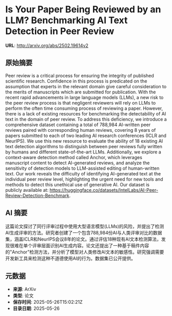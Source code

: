# Is Your Paper Being Reviewed by an LLM? Benchmarking AI Text Detection in Peer Review

**URL**: http://arxiv.org/abs/2502.19614v2

## 原始摘要

Peer review is a critical process for ensuring the integrity of published
scientific research. Confidence in this process is predicated on the assumption
that experts in the relevant domain give careful consideration to the merits of
manuscripts which are submitted for publication. With the recent rapid
advancements in large language models (LLMs), a new risk to the peer review
process is that negligent reviewers will rely on LLMs to perform the often time
consuming process of reviewing a paper. However, there is a lack of existing
resources for benchmarking the detectability of AI text in the domain of peer
review. To address this deficiency, we introduce a comprehensive dataset
containing a total of 788,984 AI-written peer reviews paired with corresponding
human reviews, covering 8 years of papers submitted to each of two leading AI
research conferences (ICLR and NeurIPS). We use this new resource to evaluate
the ability of 18 existing AI text detection algorithms to distinguish between
peer reviews fully written by humans and different state-of-the-art LLMs.
Additionally, we explore a context-aware detection method called Anchor, which
leverages manuscript content to detect AI-generated reviews, and analyze the
sensitivity of detection models to LLM-assisted editing of human-written text.
Our work reveals the difficulty of identifying AI-generated text at the
individual peer review level, highlighting the urgent need for new tools and
methods to detect this unethical use of generative AI. Our dataset is publicly
available at:
https://huggingface.co/datasets/IntelLabs/AI-Peer-Review-Detection-Benchmark.


## AI 摘要

这篇论文探讨了同行评审过程中使用大型语言模型(LLMs)的风险，并提出了检测AI生成评审的方法。研究者创建了一个包含788,984份AI与人类评审对比的数据集，涵盖ICLR和NeurIPS会议8年的论文。通过评估18种现有AI文本检测算法，发现很难在单个评审层面识别AI生成内容。论文还提出了一种基于稿件内容的"Anchor"检测方法，并分析了模型对人类修改AI文本的敏感性。研究强调需要开发新工具来检测这种不道德使用AI的行为。数据集已公开提供。

## 元数据

- **来源**: ArXiv
- **类型**: 论文
- **保存时间**: 2025-05-26T15:02:21Z
- **目录日期**: 2025-05-26
